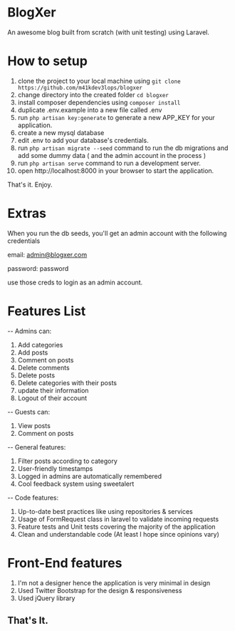 # BlogXer
An awesome blog built from scratch (with unit testing) using Laravel.

# How to setup

1. clone the project to your local machine using `git clone https://github.com/m41kdev3lops/blogxer`
2. change directory into the created folder `cd blogxer`
3. install composer dependencies using `composer install`
4. duplicate .env.example into a new file called .env
5. run `php artisan key:generate` to generate a new APP_KEY for your application.
6. create a new mysql database
7. edit .env to add your database's credentials.
8. run `php artisan migrate --seed` command to run the db migrations and add some dummy data ( and the admin account in the process )
9. run `php artisan serve` command to run a development server.
10. open http://localhost:8000 in your browser to start the application.

That's it. Enjoy.

# Extras

When you run the db seeds, you'll get an admin account with the following credentials

email: admin@blogxer.com

password: password

use those creds to login as an admin account.

# Features List
-- Admins can:
1. Add categories
2. Add posts
3. Comment on posts
4. Delete comments
5. Delete posts
6. Delete categories with their posts
7. update their information
8. Logout of their account

-- Guests can:
1. View posts
2. Comment on posts

-- General features:
1. Filter posts according to category
2. User-friendly timestamps
3. Logged in admins are automatically remembered
4. Cool feedback system using sweetalert

-- Code features:
1. Up-to-date best practices like using repositories & services
2. Usage of FormRequest class in laravel to validate incoming requests
3. Feature tests and Unit tests covering the majority of the application
4. Clean  and understandable code (At least I hope since opinions vary)

# Front-End features
1. I'm not a designer hence the application is very minimal in design
2. Used Twitter Bootstrap for the design & responsiveness 
3. Used jQuery library

## That's It.
